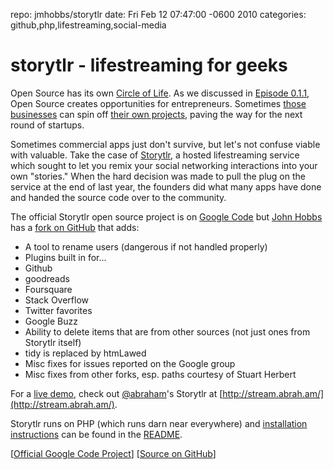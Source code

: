 repo: jmhobbs/storytlr
date: Fri Feb 12 07:47:00 -0600 2010
categories: github,php,lifestreaming,social-media

#  storytlr - lifestreaming for geeks

Open Source has its own [Circle of Life](http://en.wikipedia.org/wiki/Circle_of_Life). As we discussed in [Episode 0.1.1](http://thechangelog.com/post/360070705/episode-0-1-1-john-nunemaker-from-mongomapper), Open Source creates opportunities for entrepreneurs. Sometimes [those businesses](http://shopify.com) can spin off [their own projects](http://liquidmarkup.org), paving the way for the next round of startups.

Sometimes commercial apps just don't survive, but let's not confuse viable with valuable. Take the case of [Storytlr](http://storytlr.com/), a hosted lifestreaming service which sought to let you remix your social networking interactions into your own "stories." When the hard decision was made to pull the plug on the service at the end of last year, the founders did what many apps have done and handed the source code over to the community. 

The official Storytlr open source project is on [Google Code](http://storytlr.googlecode.com/) but [John Hobbs](http://github.com/jmhobbs) has a [fork on GitHub](http://github.com/jmhobbs/storytlr) that adds:

* A tool to rename users (dangerous if not handled properly)
* Plugins built in for...
* Github
* goodreads
* Foursquare
* Stack Overflow
* Twitter favorites
* Google Buzz
* Ability to delete items that are from other sources (not just ones from Storytlr itself)
* tidy is replaced by htmLawed
* Misc fixes for issues reported on the Google group
* Misc fixes from other forks, esp. paths courtesy of Stuart Herbert

For a [live demo](http://stream.abrah.am/), check out [@abraham](http://twitter.com/abraham)'s Storytlr at [http://stream.abrah.am/](http://stream.abrah.am/).

Storytlr runs on PHP (which runs darn near everywhere) and [installation instructions](http://github.com/jmhobbs/storytlr#readme) can be found in the [README](http://github.com/jmhobbs/storytlr#readme).

[[Official Google Code Project](http://storytlr.googlecode.com/)] [[Source on GitHub](http://github.com/jmhobbs/storytlr)]
